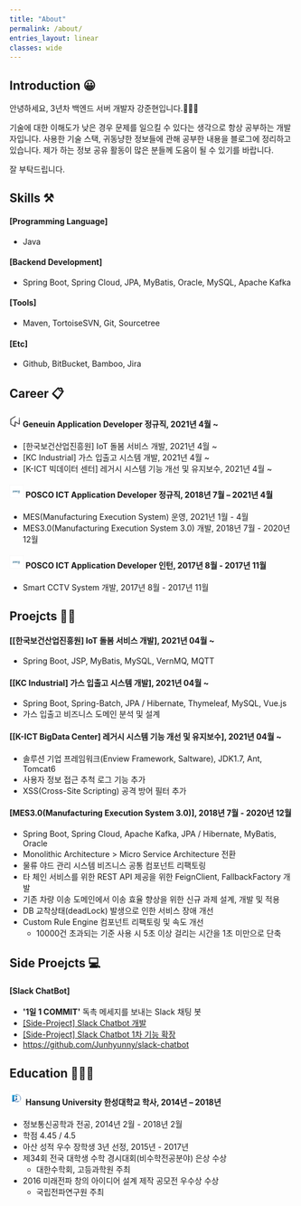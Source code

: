 ```yaml
---
title: "About"
permalink: /about/
entries_layout: linear
classes: wide
---
```


## Introduction 😀

안녕하세요, 3년차 백엔드 서버 개발자 강준현입니다.🙋🏻‍♂️

기술에 대한 이해도가 낮은 경우 문제를 일으킬 수 있다는 생각으로 항상 공부하는 개발자입니다. 
사용한 기술 스택, 귀동냥한 정보들에 관해 공부한 내용을 블로그에 정리하고 있습니다. 
제가 하는 정보 공유 활동이 많은 분들께 도움이 될 수 있기를 바랍니다. 

잘 부탁드립니다.

## Skills ⚒
#### [Programming Language]
- Java

#### [Backend Development]
- Spring Boot, Spring Cloud, JPA, MyBatis, Oracle, MySQL, Apache Kafka

#### [Tools]
- Maven, TortoiseSVN, Git, Sourcetree

#### [Etc]
- Github, BitBucket, Bamboo, Jira

## Career 📋
#### <img src="/images/about/about-3.jpg" width="4%"/> Geneuin Application Developer 정규직, 2021년 4월 ~
- [한국보건산업진흥원] IoT 돌봄 서비스 개발, 2021년 4월 ~
- [KC Industrial] 가스 입출고 시스템 개발, 2021년 4월 ~
- [K-ICT 빅데이터 센터] 레거시 시스템 기능 개선 및 유지보수, 2021년 4월 ~

#### <img src="/images/about/about-1.jpg" width="5%"/> POSCO ICT Application Developer 정규직, 2018년 7월 – 2021년 4월
- MES(Manufacturing Execution System) 운영, 2021년 1월 - 4월
- MES3.0(Manufacturing Execution System 3.0) 개발, 2018년 7월 - 2020년 12월

#### <img src="/images/about/about-1.jpg" width="5%"/> POSCO ICT Application Developer 인턴, 2017년 8월 - 2017년 11월
- Smart CCTV System 개발, 2017년 8월 - 2017년 11월

## Proejcts 👨‍💻
#### [[한국보건산업진흥원] IoT 돌봄 서비스 개발], 2021년 04월 ~
- Spring Boot, JSP, MyBatis, MySQL, VernMQ, MQTT

#### [[KC Industrial] 가스 입출고 시스템 개발], 2021년 04월 ~
- Spring Boot, Spring-Batch, JPA / Hibernate, Thymeleaf, MySQL, Vue.js
- 가스 입출고 비즈니스 도메인 분석 및 설계

#### [[K-ICT BigData Center] 레거시 시스템 기능 개선 및 유지보수], 2021년 04월 ~
- 솔루션 기업 프레임워크(Enview Framework, Saltware), JDK1.7, Ant, Tomcat6
- 사용자 정보 접근 추척 로그 기능 추가
- XSS(Cross-Site Scripting) 공격 방어 필터 추가

#### [MES3.0(Manufacturing Execution System 3.0)], 2018년 7월 - 2020년 12월
- Spring Boot, Spring Cloud, Apache Kafka, JPA / Hibernate, MyBatis, Oracle
- Monolithic Architecture > Micro Service Architecture 전환
- 물류 야드 관리 시스템 비즈니스 공통 컴포넌트 리팩토링
- 타 체인 서비스를 위한 REST API 제공을 위한 FeignClient, FallbackFactory 개발
- 기존 차량 이송 도메인에서 이송 효율 향상을 위한 신규 과제 설계, 개발 및 적용 
- DB 교착상태(deadLock) 발생으로 인한 서비스 장애 개선
- Custom Rule Engine 컴포넌트 리팩토링 및 속도 개선
  - 10000건 초과되는 기준 사용 시 5초 이상 걸리는 시간을 1초 미만으로 단축

## Side Proejcts 💻
#### [Slack ChatBot]
- **'1일 1 COMMIT'** 독촉 메세지를 보내는 Slack 채팅 봇
- [[Side-Project] Slack Chatbot 개발][side-project-slack-chatbot-link]
- [[Side-Project] Slack Chatbot 1차 기능 확장][side-project-slack-chatbot-first-expansion-link]
- <https://github.com/Junhyunny/slack-chatbot>

## Education 👨🏻‍🎓
#### <img src="/images/about/about-2.jpg" width="5%"/>  Hansung University 한성대학교 학사, 2014년 – 2018년
- 정보통신공학과 전공, 2014년 2월 - 2018년 2월
- 학점 4.45 / 4.5
- 아산 성적 우수 장학생 3년 선정, 2015년 - 2017년
- 제34회 전국 대학생 수학 경시대회(비수학전공분야) 은상 수상
  - 대한수학회, 고등과학원 주최
- 2016 미래전파 창의 아이디어 설계 제작 공모전 우수상 수상
  - 국립전파연구원 주최

[side-project-slack-chatbot-link]: https://junhyunny.github.io/side-project/side-project-slack-chatbot/
[side-project-slack-chatbot-first-expansion-link]: https://junhyunny.github.io/side-project/side-project-slack-chatbot-first-expansion/